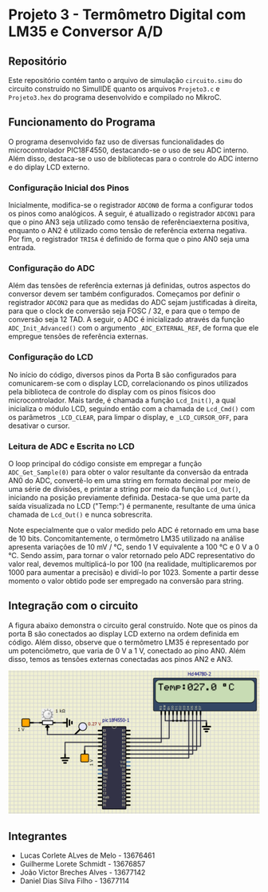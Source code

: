 # Projeto 3 - Termômetro Digital com LM35 e Conversor A/D

## Repositório
Este repositório contém tanto o arquivo de simulação `circuito.simu` do circuito construído no SimulIDE quanto os arquivos `Projeto3.c` e `Projeto3.hex` do programa desenvolvido e compilado no MikroC.

## Funcionamento do Programa

O programa desenvolvido faz uso de diversas funcionalidades do microcontrolador PIC18F4550, destacando-se o uso de seu ADC interno. Além disso, destaca-se o uso de bibliotecas para o controle do ADC interno e do diplay LCD externo.

### Configuração Inicial dos Pinos

Inicialmente, modifica-se o registrador `ADCON0` de forma a configurar todos os pinos como analógicos. A seguir, é atuallizado o registrador `ADCON1` para que o pino AN3 seja utilizado como tensão de referênciaexterna positiva, enquanto o AN2 é utilizado como tensão de referência externa negativa. Por fim, o registrador `TRISA` é definido de forma que o pino AN0 seja uma entrada.

### Configuração do ADC

Além das tensões de referência externas já definidas, outros aspectos do conversor devem ser também configurados. Começamos por definir o registrador `ADCON2` para que as medidas do ADC sejam justificadas à direita, para que o clock de conversão seja FOSC / 32, e para que o tempo de conversão seja 12 TAD. A seguir, o ADC é inicializado através da função `ADC_Init_Advanced()` com o argumento `_ADC_EXTERNAL_REF`, de forma que ele empregue tensões de referência externas.

### Configuração do LCD

No início do código, diversos pinos da Porta B são configurados para comunicarem-se com o display LCD, correlacionando os pinos utilizados pela biblioteca de controle do display com os pinos físicos doo microcontrolador. Mais tarde, é chamada a função `Lcd_Init()`, a qual inicializa o módulo LCD, seguindo então com a chamada de `Lcd_Cmd()` com os parâmetros `_LCD_CLEAR`, para limpar o display, e `_LCD_CURSOR_OFF`, para desativar o cursor.

### Leitura de ADC e Escrita no LCD

O loop principal do código consiste em empregar a função `ADC_Get_Sample(0)` para obter o valor resultante da conversão da entrada AN0 do ADC, convertê-lo em uma string em formato decimal por meio de uma série de divisões, e printar a string por meio da função `Lcd_Out()`, iniciando na posição previamente definida. Destaca-se que uma parte da saída visualizada no LCD ("Temp:") é permanente, resultante de uma única chamada de `Lcd_Out()` e nunca sobrescrita.

Note especialmente que o valor medido pelo ADC é retornado em uma base de 10 bits. Concomitantemente, o termômetro LM35 utilizado na análise apresenta variações de 10 mV / °C, sendo 1 V equivalente a 100 °C e 0 V a 0 °C. Sendo assim, para tornar o valor retornado pelo ADC representativo do valor real, devemos multiplicá-lo por 100 (na realidade, multiplicaremos por 1000 para aumentar a precisão) e dividí-lo por 1023. Somente a partir desse momento o valor obtido pode ser empregado na conversão para string.

## Integração com o circuito

A figura abaixo demonstra o circuito geral construído. Note que os pinos da porta B são conectados ao display LCD externo na ordem definida em código. Além disso, observe que o termômetro LM35 é representado por um potenciômetro, que varia de 0 V a 1 V, conectado ao pino AN0. Além disso, temos as tensões externas conectadas aos pinos AN2 e AN3. 

![Circuito](https://github.com/cltmelo/aplicacao-microprocessadores/blob/main/Projeto%203/circuito.png)

## Integrantes
- Lucas Corlete ALves de Melo - 13676461  
- Guilherme Lorete Schmidt - 13676857
- João Victor Breches Alves - 13677142
- Daniel Dias Silva Filho - 13677114
